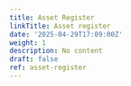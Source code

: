 ```yaml
---
title: Asset Register
linkTitle: Asset register
date: '2025-04-29T17:09:00Z'
weight: 1
description: No content
draft: false
ref: asset-register
---
```


